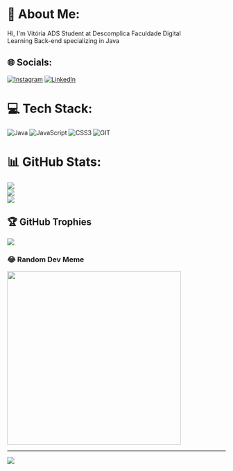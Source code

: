# 💫 About Me:
Hi, I'm Vitória
ADS Student at Descomplica Faculdade Digital<br>Learning Back-end specializing in Java


## 🌐 Socials:
[![Instagram](https://img.shields.io/badge/Instagram-%23E4405F.svg?logo=Instagram&logoColor=white)](https://instagram.com/@vderrota) [![LinkedIn](https://img.shields.io/badge/LinkedIn-%230077B5.svg?logo=linkedin&logoColor=white)](https://linkedin.com/in/pferreiravit) 

# 💻 Tech Stack:
![Java](https://img.shields.io/badge/java-%23ED8B00.svg?style=flat&logo=java&logoColor=white) ![JavaScript](https://img.shields.io/badge/javascript-%23323330.svg?style=flat&logo=javascript&logoColor=%23F7DF1E) ![CSS3](https://img.shields.io/badge/css3-%231572B6.svg?style=flat&logo=css3&logoColor=white) ![GIT](https://img.shields.io/badge/Git-fc6d26?style=flat&logo=git&logoColor=white)
# 📊 GitHub Stats:
![](https://github-readme-stats.vercel.app/api?username=viferreira-p&theme=radical&hide_border=false&include_all_commits=false&count_private=false)<br/>
![](https://github-readme-streak-stats.herokuapp.com/?user=viferreira-p&theme=radical&hide_border=false)<br/>
![](https://github-readme-stats.vercel.app/api/top-langs/?username=viferreira-p&theme=radical&hide_border=false&include_all_commits=false&count_private=false&layout=compact)

## 🏆 GitHub Trophies
![](https://github-profile-trophy.vercel.app/?username=viferreira-p&theme=radical&no-frame=true&no-bg=false&margin-w=4)

### 😂 Random Dev Meme
<img src='https://randommeme-five.vercel.app/' style="height: 400px;"/>

---
[![](https://visitcount.itsvg.in/api?id=viferreira-p&icon=7&color=5)](https://visitcount.itsvg.in)

<!-- Proudly created with GPRM ( https://gprm.itsvg.in ) -->
